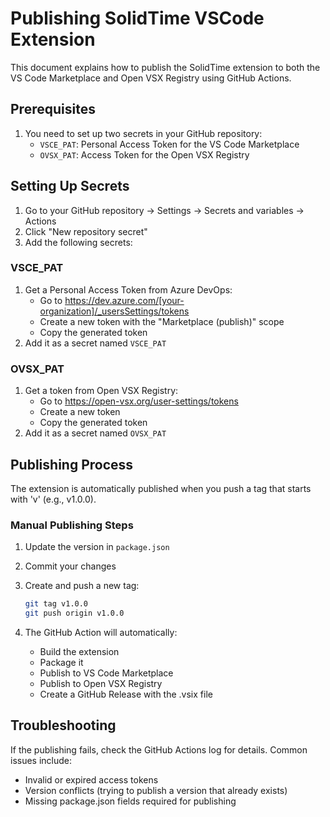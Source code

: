 # Publishing SolidTime VSCode Extension

This document explains how to publish the SolidTime extension to both the VS Code Marketplace and Open VSX Registry using GitHub Actions.

## Prerequisites

1. You need to set up two secrets in your GitHub repository:
   - `VSCE_PAT`: Personal Access Token for the VS Code Marketplace
   - `OVSX_PAT`: Access Token for the Open VSX Registry

## Setting Up Secrets

1. Go to your GitHub repository → Settings → Secrets and variables → Actions
2. Click "New repository secret"
3. Add the following secrets:

### VSCE_PAT
1. Get a Personal Access Token from Azure DevOps:
   - Go to https://dev.azure.com/[your-organization]/_usersSettings/tokens
   - Create a new token with the "Marketplace (publish)" scope
   - Copy the generated token
2. Add it as a secret named `VSCE_PAT`

### OVSX_PAT
1. Get a token from Open VSX Registry:
   - Go to https://open-vsx.org/user-settings/tokens
   - Create a new token
   - Copy the generated token
2. Add it as a secret named `OVSX_PAT`

## Publishing Process

The extension is automatically published when you push a tag that starts with 'v' (e.g., v1.0.0).

### Manual Publishing Steps

1. Update the version in `package.json`
2. Commit your changes
3. Create and push a new tag:
   ```bash
   git tag v1.0.0
   git push origin v1.0.0
   ```

4. The GitHub Action will automatically:
   - Build the extension
   - Package it
   - Publish to VS Code Marketplace
   - Publish to Open VSX Registry
   - Create a GitHub Release with the .vsix file

## Troubleshooting

If the publishing fails, check the GitHub Actions log for details. Common issues include:

- Invalid or expired access tokens
- Version conflicts (trying to publish a version that already exists)
- Missing package.json fields required for publishing 